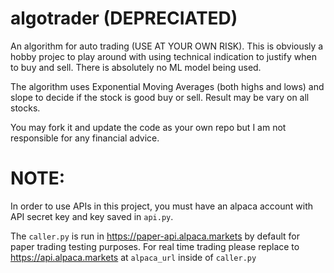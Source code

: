 # algotrader (DEPRECIATED)

An algorithm for auto trading (USE AT YOUR OWN RISK).
This is obviously a hobby projec to play around with using technical indication to justify when to buy and sell. There is absolutely no ML model being used.

The algorithm uses Exponential Moving Averages (both highs and lows) and slope to decide if the stock is good buy or sell. Result may be vary on all stocks.

You may fork it and update the code as your own repo but I am not responsible for any financial advice.

# **NOTE:**

In order to use APIs in this project, you must have an alpaca account with API secret key and key saved in `api.py`.

The `caller.py` is run in https://paper-api.alpaca.markets by default for paper trading testing purposes. For real time trading please replace to https://api.alpaca.markets at `alpaca_url` inside of `caller.py`
